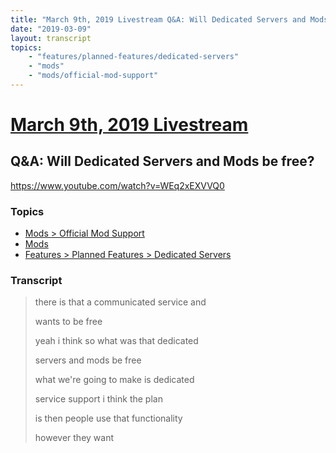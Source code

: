 ```yaml
---
title: "March 9th, 2019 Livestream Q&A: Will Dedicated Servers and Mods be free?"
date: "2019-03-09"
layout: transcript
topics:
    - "features/planned-features/dedicated-servers"
    - "mods"
    - "mods/official-mod-support"
---
```

# [March 9th, 2019 Livestream](../2019-03-09.md)
## Q&A: Will Dedicated Servers and Mods be free?
https://www.youtube.com/watch?v=WEq2xEXVVQ0

### Topics
* [Mods > Official Mod Support](../topics/mods/official-mod-support.md)
* [Mods](../topics/mods.md)
* [Features > Planned Features > Dedicated Servers](../topics/features/planned-features/dedicated-servers.md)

### Transcript

> there is that a communicated service and
> 
> wants to be free
> 
> yeah i think so what was that dedicated
> 
> servers and mods be free
> 
> what we're going to make is dedicated
> 
> service support i think the plan
> 
> is then people use that functionality
> 
> however they want
> 

